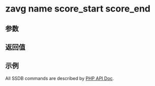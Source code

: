 # zavg name score_start score_end

## 参数

## 返回值

## 示例

All SSDB commands are described by [PHP API Doc](http://ssdb.io/docs/php/).
